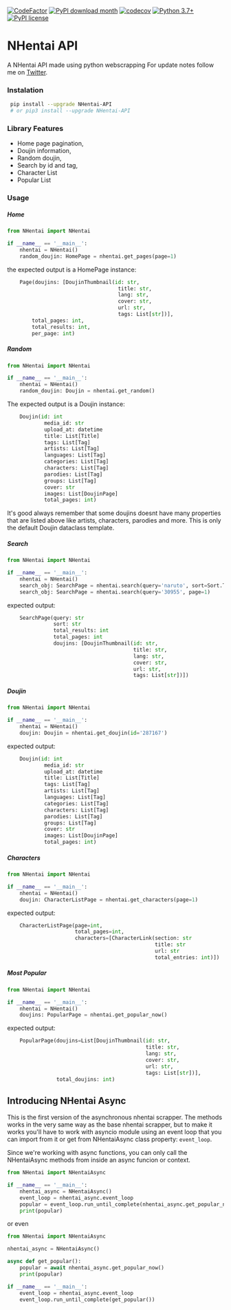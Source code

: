 [![CodeFactor](https://www.codefactor.io/repository/github/alexandresenpai/nhentai-api/badge)](https://www.codefactor.io/repository/github/alexandresenpai/nhentai-api)
[![PyPI download month](https://img.shields.io/pypi/dm/NHentai-API.svg)](https://pypi.python.org/pypi/NHentai-API/)
[![codecov](https://codecov.io/gh/AlexandreSenpai/NHentai-API/branch/dev/graph/badge.svg?token=F3LP15DYMR)](https://codecov.io/gh/AlexandreSenpai/NHentai-API)
[![Python 3.7+](https://img.shields.io/badge/Python-3.7+-blue.svg)](https://www.python.org/downloads/release/python-370/)
[![PyPI license](https://img.shields.io/pypi/l/ansicolortags.svg)](https://pypi.python.org/pypi/ansicolortags/)

# NHentai API

A NHentai API made using python webscrapping
For update notes follow me on [Twitter](https://twitter.com/AlexandreSenpa1).

### Instalation

```bash
 pip install --upgrade NHentai-API
 # or pip3 install --upgrade NHentai-API
```

### Library Features

- Home page pagination,
- Doujin information,
- Random doujin,
- Search by id and tag,
- Character List
- Popular List

### Usage

##### Home

```python
from NHentai import NHentai

if __name__ == '__main__':
    nhentai = NHentai()
    random_doujin: HomePage = nhentai.get_pages(page=1)
```

the expected output is a HomePage instance:

```python
    Page(doujins: [DoujinThumbnail(id: str,
                                    title: str,
                                    lang: str,
                                    cover: str,
                                    url: str,
                                    tags: List[str])],
        total_pages: int,
        total_results: int,
        per_page: int)
```

##### Random

```python
from NHentai import NHentai

if __name__ == '__main__':
    nhentai = NHentai()
    random_doujin: Doujin = nhentai.get_random()
```

The expected output is a Doujin instance:

```python
    Doujin(id: int
            media_id: str
            upload_at: datetime
            title: List[Title]
            tags: List[Tag]
            artists: List[Tag]
            languages: List[Tag]
            categories: List[Tag]
            characters: List[Tag]
            parodies: List[Tag]
            groups: List[Tag]
            cover: str
            images: List[DoujinPage]
            total_pages: int)
```

It's good always remember that some doujins doesnt have many properties that are listed above like artists, characters, parodies and more. This is only the default Doujin dataclass template.

##### Search

```python
from NHentai import NHentai

if __name__ == '__main__':
    nhentai = NHentai()
    search_obj: SearchPage = nhentai.search(query='naruto', sort=Sort.TODAY, page=1)
    search_obj: SearchPage = nhentai.search(query='30955', page=1)
```

expected output:

```python
    SearchPage(query: str
               sort: str
               total_results: int
               total_pages: int
               doujins: [DoujinThumbnail(id: str,
                                         title: str,
                                         lang: str,
                                         cover: str,
                                         url: str,
                                         tags: List[str])])
```

##### Doujin

```python
from NHentai import NHentai

if __name__ == '__main__':
    nhentai = NHentai()
    doujin: Doujin = nhentai.get_doujin(id='287167')
```

expected output:

```python
    Doujin(id: int
            media_id: str
            upload_at: datetime
            title: List[Title]
            tags: List[Tag]
            artists: List[Tag]
            languages: List[Tag]
            categories: List[Tag]
            characters: List[Tag]
            parodies: List[Tag]
            groups: List[Tag]
            cover: str
            images: List[DoujinPage]
            total_pages: int)
```

##### Characters

```python
from NHentai import NHentai

if __name__ == '__main__':
    nhentai = NHentai()
    doujin: CharacterListPage = nhentai.get_characters(page=1)
```

expected output:

```python
    CharacterListPage(page=int,
                      total_pages=int,
                      characters=[CharacterLink(section: str
                                                title: str
                                                url: str
                                                total_entries: int)])
```

##### Most Popular

```python
from NHentai import NHentai

if __name__ == '__main__':
    nhentai = NHentai()
    doujins: PopularPage = nhentai.get_popular_now()
```

expected output:

```python
    PopularPage(doujins=List[DoujinThumbnail(id: str,
                                             title: str,
                                             lang: str,
                                             cover: str,
                                             url: str,
                                             tags: List[str])],
                total_doujins: int)
```

## Introducing NHentai Async

This is the first version of the asynchronous nhentai scrapper. The methods works in the very same way as the base nhentai scrapper, but to make it works you'll have to work with asyncio module using an event loop that you can import from it or get from NHentaiAsync class property: `event_loop`.

Since we're working with async functions, you can only call the NHentaiAsync methods from inside an async funcion or context.

```py
from NHentai import NHentaiAsync

if __name__ == '__main__':
    nhentai_async = NHentaiAsync()
    event_loop = nhentai_async.event_loop
    popular = event_loop.run_until_complete(nhentai_async.get_popular_now())
    print(popular)
```

or even

```python
from NHentai import NHentaiAsync

nhentai_async = NHentaiAsync()

async def get_popular():
    popular = await nhentai_async.get_popular_now()
    print(popular)

if __name__ == '__main__':
    event_loop = nhentai_async.event_loop
    event_loop.run_until_complete(get_popular())
```
